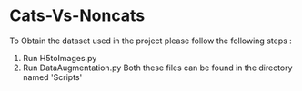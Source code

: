 # Cats-Vs-Noncats
To Obtain the dataset used in the project please follow the following steps :
1. Run H5toImages.py
2. Run DataAugmentation.py
Both these files can be found in the directory named 'Scripts' 
